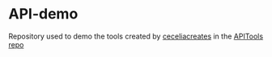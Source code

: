 # API-demo

Repository used to demo the tools created by [ceceliacreates](http:/www.github.com/ceceliacreates) in the [APITools repo](http://github.com/ceceliacreates/APITools)
